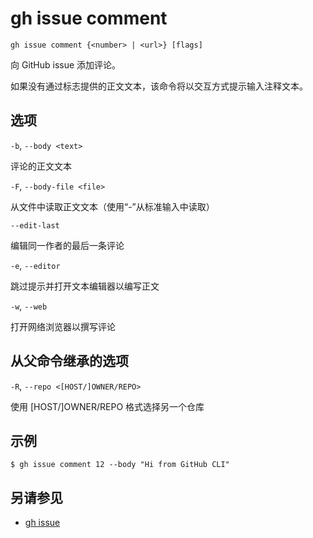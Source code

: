 # gh issue comment

```
gh issue comment {<number> | <url>} [flags]
```

向 GitHub issue 添加评论。

如果没有通过标志提供的正文文本，该命令将以交互方式提示输入注释文本。

## 选项

`-b`, `--body <text>`

评论的正文文本

`-F`, `--body-file <file>`

从文件中读取正文文本（使用“-”从标准输入中读取）

`--edit-last`

编辑同一作者的最后一条评论

`-e`, `--editor`

跳过提示并打开文本编辑器以编写正文

`-w`, `--web`

打开网络浏览器以撰写评论

## 从父命令继承的选项

`-R`, `--repo <[HOST/]OWNER/REPO>`

使用 [HOST/]OWNER/REPO 格式选择另一个仓库

## 示例

```
$ gh issue comment 12 --body "Hi from GitHub CLI"
```

## 另请参见

- [gh issue](/gh_issue)